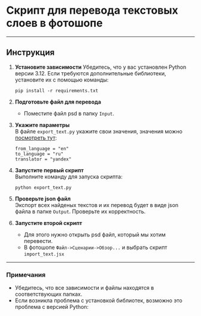 # Скрипт для перевода текстовых слоев в фотошопе

---

## Инструкция

1. **Установите зависимости**
   Убедитесь, что у вас установлен Python версии 3.12. Если требуются дополнительные библиотеки, установите их с помощью команды:

   ```
   pip install -r requirements.txt
   ```

2. **Подготовьте файл для перевода**

   - Поместите файл psd в папку `Input`.

3. **Укажите параметры**  
   В файле `export_text.py` укажите свои значения, значения можно [посмотреть тут](https://github.com/UlionTse/translators/blob/master/README.md#supported-languages):

   ```
   from_language = "en"
   to_language = "ru"
   translator = "yandex"
   ```

4. **Запустите первый скрипт**  
   Выполните команду для запуска скрипта:

   ```
   python export_text.py
   ```

5. **Проверьте json файл**  
   Экспорт всех найденых текстов и их перевод будет в виде json файла в папке `Output`. Проверьте их корректность.

6. **Запустите второй скрипт**
   - Для этого нужно открыть psd файл, который мы хотим перевести.
   - В фотошопе `Файл->Сценарии->Обзор...` и выбрать скрипт `import_text.jsx`

---

### Примечания

- Убедитесь, что все зависимости и файлы находятся в соответствующих папках.
- Если возникла проблема с установкой библиотек, возможно это проблема с версией Python:
